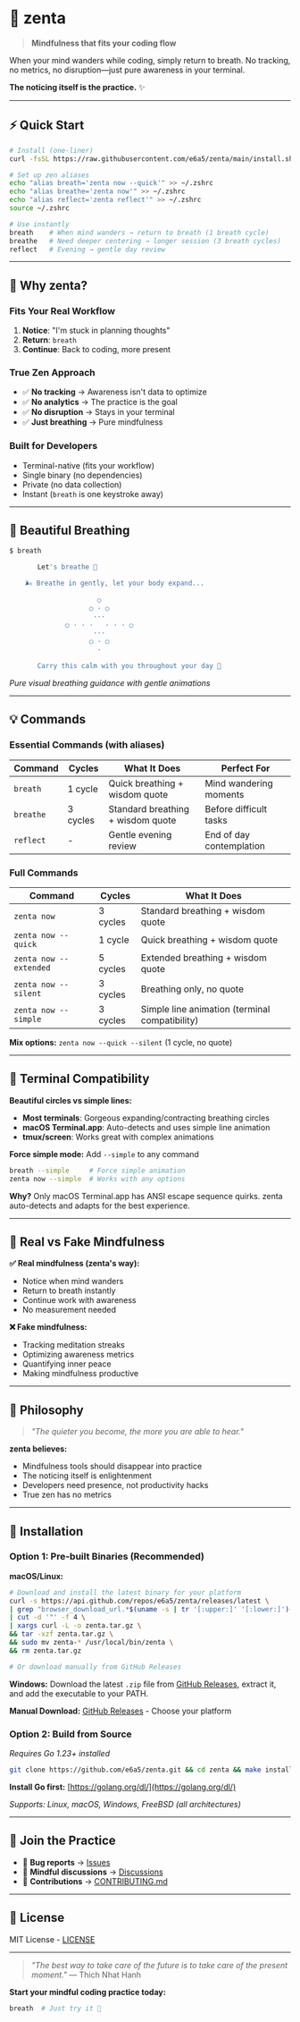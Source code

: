 # 🧘 zenta

> **Mindfulness that fits your coding flow**

When your mind wanders while coding, simply return to breath. No tracking, no metrics, no disruption—just pure awareness in your terminal.

**The noticing itself is the practice.** ✨

---

## ⚡ Quick Start

```bash
# Install (one-liner)
curl -fsSL https://raw.githubusercontent.com/e6a5/zenta/main/install.sh | bash

# Set up zen aliases
echo "alias breath='zenta now --quick'" >> ~/.zshrc
echo "alias breathe='zenta now'" >> ~/.zshrc
echo "alias reflect='zenta reflect'" >> ~/.zshrc
source ~/.zshrc

# Use instantly
breath    # When mind wanders → return to breath (1 breath cycle)
breathe   # Need deeper centering → longer session (3 breath cycles)  
reflect   # Evening → gentle day review
```

---

## 🌸 Why zenta?

### **Fits Your Real Workflow**
1. **Notice**: "I'm stuck in planning thoughts"
2. **Return**: `breath` 
3. **Continue**: Back to coding, more present

### **True Zen Approach**
- ✅ **No tracking** → Awareness isn't data to optimize
- ✅ **No analytics** → The practice is the goal
- ✅ **No disruption** → Stays in your terminal
- ✅ **Just breathing** → Pure mindfulness

### **Built for Developers**
- Terminal-native (fits your workflow)
- Single binary (no dependencies)
- Private (no data collection)
- Instant (`breath` is one keystroke away)

---

## 🌊 Beautiful Breathing

```bash
$ breath

       Let's breathe 🌸

    🌬️ Breathe in gently, let your body expand...
                                                
                      ○                         
                    ○ · ○                       
                     ···                        
              ○ · · ·   · · · ○                
                     ···                        
                    ○ · ○                       
                      ·                         

       Carry this calm with you throughout your day 🙏
```

*Pure visual breathing guidance with gentle animations*

---

## 💡 Commands

### **Essential Commands (with aliases)**
| Command | Cycles | What It Does | Perfect For |
|---------|--------|--------------|-------------|
| `breath` | 1 cycle | Quick breathing + wisdom quote | Mind wandering moments |
| `breathe` | 3 cycles | Standard breathing + wisdom quote | Before difficult tasks |
| `reflect` | - | Gentle evening review | End of day contemplation |

### **Full Commands**
| Command | Cycles | What It Does |
|---------|--------|--------------|
| `zenta now` | 3 cycles | Standard breathing + wisdom quote |
| `zenta now --quick` | 1 cycle | Quick breathing + wisdom quote |
| `zenta now --extended` | 5 cycles | Extended breathing + wisdom quote |
| `zenta now --silent` | 3 cycles | Breathing only, no quote |
| `zenta now --simple` | 3 cycles | Simple line animation (terminal compatibility) |

**Mix options:** `zenta now --quick --silent` (1 cycle, no quote)

---

## 🔧 Terminal Compatibility

**Beautiful circles vs simple lines:**
- **Most terminals**: Gorgeous expanding/contracting breathing circles
- **macOS Terminal.app**: Auto-detects and uses simple line animation  
- **tmux/screen**: Works great with complex animations

**Force simple mode:** Add `--simple` to any command
```bash
breath --simple     # Force simple animation
zenta now --simple  # Works with any options
```

**Why?** Only macOS Terminal.app has ANSI escape sequence quirks. zenta auto-detects and adapts for the best experience.

---

## 🎯 Real vs Fake Mindfulness

**✅ Real mindfulness (zenta's way):**
- Notice when mind wanders
- Return to breath instantly  
- Continue work with awareness
- No measurement needed

**❌ Fake mindfulness:**
- Tracking meditation streaks
- Optimizing awareness metrics
- Quantifying inner peace
- Making mindfulness productive

---

## 🌿 Philosophy

> *"The quieter you become, the more you are able to hear."*

**zenta believes:**
- Mindfulness tools should disappear into practice
- The noticing itself is enlightenment
- Developers need presence, not productivity hacks
- True zen has no metrics

---

## 🚀 Installation

### **Option 1: Pre-built Binaries (Recommended)**

**macOS/Linux:**
```bash
# Download and install the latest binary for your platform
curl -s https://api.github.com/repos/e6a5/zenta/releases/latest \
| grep "browser_download_url.*$(uname -s | tr '[:upper:]' '[:lower:]')-$(uname -m | sed 's/x86_64/amd64/')" \
| cut -d '"' -f 4 \
| xargs curl -L -o zenta.tar.gz \
&& tar -xzf zenta.tar.gz \
&& sudo mv zenta-* /usr/local/bin/zenta \
&& rm zenta.tar.gz

# Or download manually from GitHub Releases
```

**Windows:**
Download the latest `.zip` file from [GitHub Releases](https://github.com/e6a5/zenta/releases), extract it, and add the executable to your PATH.

**Manual Download:** [GitHub Releases](https://github.com/e6a5/zenta/releases) - Choose your platform

### **Option 2: Build from Source**

*Requires Go 1.23+ installed*

```bash
git clone https://github.com/e6a5/zenta.git && cd zenta && make install-system
```

**Install Go first:** [https://golang.org/dl/](https://golang.org/dl/)

*Supports: Linux, macOS, Windows, FreeBSD (all architectures)*

---

## 🧘 Join the Practice

- 🐛 **Bug reports** → [Issues](https://github.com/e6a5/zenta/issues)
- 💭 **Mindful discussions** → [Discussions](https://github.com/e6a5/zenta/discussions)  
- 🔧 **Contributions** → [CONTRIBUTING.md](CONTRIBUTING.md)

---

## 📄 License

MIT License - [LICENSE](LICENSE)

---

> *"The best way to take care of the future is to take care of the present moment."* — Thich Nhat Hanh

**Start your mindful coding practice today:**

```bash
breath  # Just try it 🙏
```
